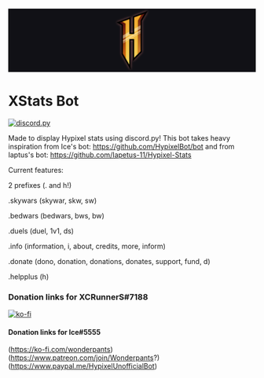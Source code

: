 ![stop sign](https://github.com/XCRunnerS/XCStatsBotPrototype/blob/main/hypixelspashv2layered.png?raw=true)

# XStats Bot

[![discord.py](https://img.shields.io/badge/discord-py-teal.svg)](https://github.com/Rapptz/discord.py)

Made to display Hypixel stats using discord.py!
This bot takes heavy inspiration from Ice's bot: https://github.com/HypixelBot/bot 
and from Iaptus's bot: https://github.com/Iapetus-11/Hypixel-Stats

Current features:

2 prefixes (. and h!)

.skywars (skywar, skw, sw)

.bedwars (bedwars, bws, bw)

.duels (duel, 1v1, ds)

.info (information, i, about, credits, more, inform)

.donate (dono, donation, donations, donates, support, fund, d)

.helpplus (h)

### Donation links for XCRunnerS#7188
[![ko-fi](https://www.vectorlogo.zone/logos/ko-fi/ko-fi-ar21.svg)](https://ko-fi.com/xcrunners)
<!--Again big thanks to ice for the idea, please donate to him, I didnt steal any code but reading
though his documentation and seeing his .md file made this as good as it is!-->

#### Donation links for Ice#5555
(https://ko-fi.com/wonderpants)
(https://www.patreon.com/join/Wonderpants?)
(https://www.paypal.me/HypixelUnofficialBot)

